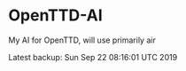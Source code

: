 # OpenTTD-AI
My AI for OpenTTD, will use primarily air

Latest backup: Sun Sep 22 08:16:01 UTC 2019
